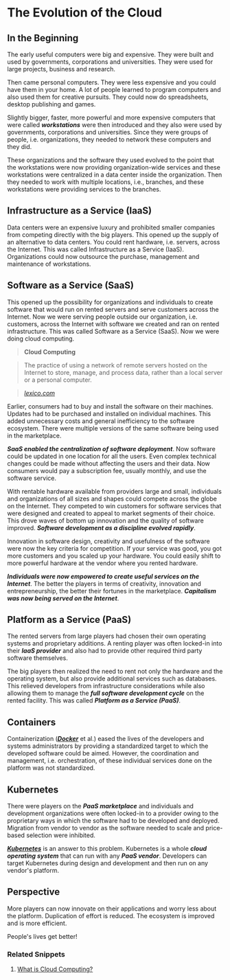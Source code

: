 # The Evolution of the Cloud

## In the Beginning

The early useful computers were big and expensive.  They were built and used by governments, corporations and universities.  They were used for large projects, business and research.

Then came personal computers.  They were less expensive and you could have them in your home.  A lot of people learned to program computers and also used them for creative pursuits.  They could now do spreadsheets, desktop publishing and games.

Slightly bigger, faster, more powerful and more expensive computers that were called ***workstations*** were then introduced and they also were used by governments, corporations and universities.  Since they were groups of people, i.e. organizations, they needed to network these computers and they did.

These organizations and the software they used evolved to the point that the workstations were now providing organization-wide services and these workstations were centralized in a data center inside the organization.  Then they needed to work with multiple locations, i.e., branches, and these workstations were providing services to the branches.

## Infrastructure as a Service (IaaS)

Data centers were an expensive luxury and prohibited smaller companies from competing directly with the big players.  This opened up the supply of an alternative to data centers.  You could rent hardware, i.e. servers, across the Internet.  This was called Infrastructure as a Service (IaaS).  Organizations could now outsource the purchase, management and maintenance of workstations.

## Software as a Service (SaaS)

This opened up the possibility for organizations and individuals to create software that would run on rented servers and serve customers across the Internet.  Now we were serving people outside our organization, i.e. customers, across the Internet with software we created and ran on rented infrastructure.  This was called Software as a Service (SaaS).  Now we were doing cloud computing.

> **Cloud Computing**

> The practice of using a network of remote servers hosted on the Internet to store, manage, and process data, rather than a local server or a personal computer.

> [_lexico.com_](https://www.lexico.com/definition/cloud_computing)

Earlier, consumers had to buy and install the software on their machines.  Updates had to be purchased and installed on individual machines.  This added unnecessary costs and general inefficiency to the software ecosystem. There were multiple versions of the same software being used in the marketplace.  

***SaaS enabled the centralization of software deployment***.  Now software could be updated in one location for all the users.  Even complex technical changes could be made without affecting the users and their data.  Now consumers would pay a subscription fee, usually monthly, and use the software service.

With rentable hardware available from providers large and small, individuals and organizations of all sizes and shapes could compete across the globe on the Internet.  They competed to win customers for software services that were designed and created to appeal to market segments of their choice.  This drove waves of bottom up innovation and the quality of software improved.  ***Software development as a discipline evolved rapidly***.

Innovation in software design, creativity and usefulness of the software were now the key criteria for competition.  If your service was good, you got more customers and you scaled up your hardware.  You could easily shift to more powerful hardware at the vendor where you rented hardware.

***Individuals were now empowered to create useful services on the Internet***.  The better the players in terms of creativity, innovation and entrepreneurship, the better their fortunes in the marketplace.  ***Capitalism was now being served on the Internet***.

## Platform as a Service (PaaS)

The rented servers from large players had chosen their own operating systems and proprietary additions.  A renting player was often locked-in into their ***IaaS provider*** and also had to provide other required third party software themselves.

The big players then realized the need to rent not only the hardware and the operating system, but also provide additional services such as databases.  This relieved developers from infrastructure considerations while also allowing them to manage the ***full software development cycle*** on the rented facility.  This was called ***Platform as a Service (PaaS)***.

## Containers

Containerization ([***Docker***](https://docker.com) et al.) eased the lives of the developers and systems administrators by providing a standardized target to which the developed software could be aimed.  However, the coordination and management, i.e. orchestration, of these individual services done on the platform was not standardized.

## Kubernetes

There were players on the ***PaaS marketplace*** and individuals and development organizations were often locked-in to a provider owing to the proprietary ways in which the software had to be developed and deployed.  Migration from vendor to vendor as the software needed to scale and price-based selection were inhibited.

[***Kubernetes***](http://kubernetes.io) is an answer to this problem.  Kubernetes is a whole ***cloud operating system*** that can run with any ***PaaS vendor***.  Developers can target Kubernetes during design and development and then run on any vendor's platform.

## Perspective

More players can now innovate on their applications and worry less about the platform.  Duplication of effort is reduced.  The ecosystem is improved and is more efficient.

People's lives get better!

### Related Snippets

1. [What is Cloud Computing?](https://cloudsnippets.io/2020/06/27/what-is-cloud-computing/)
